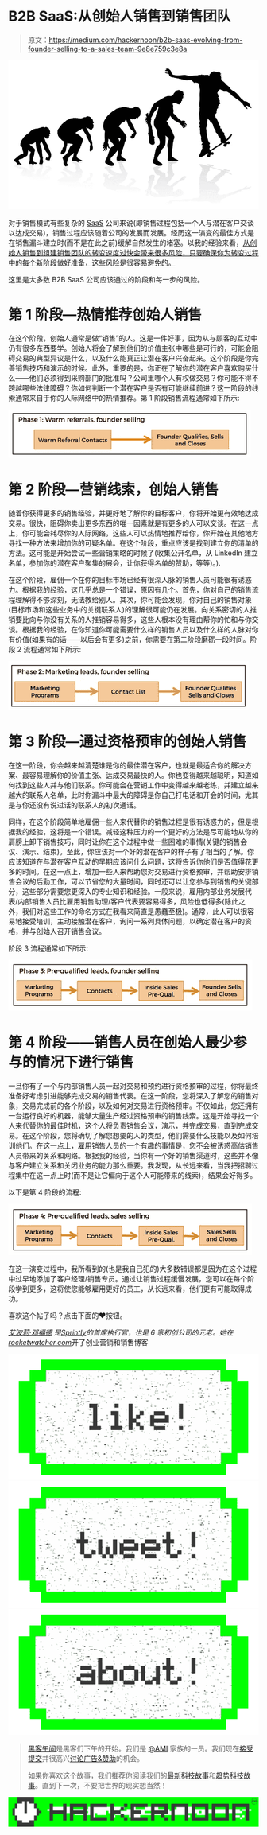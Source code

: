 # B2B SaaS:从创始人销售到销售团队

> 原文：<https://medium.com/hackernoon/b2b-saas-evolving-from-founder-selling-to-a-sales-team-9e8e759c3e8a>

![](img/525c0636e80f2b74c9d876ee0f7fbf7e.png)

对于销售模式有些复杂的 [SaaS](https://hackernoon.com/tagged/saas) 公司来说(即销售过程包括一个人与潜在客户交谈以达成交易)，销售过程应该随着公司的发展而发展。经历这一演变的最佳方式是在销售漏斗建立时(而不是在此之前)缓解自然发生的堵塞。以我的经验来看，[从创始人销售到组建销售团队的转变速度过快会带来很多风险，只要确保你为转变过程中的每个新阶段做好准备，这些风险是很容易避免的。](https://hackernoon.com/tagged/evolving)

这里是大多数 B2B SaaS 公司应该通过的阶段和每一步的风险。

# 第 1 阶段—热情推荐创始人销售

在这个阶段，创始人通常是做“销售”的人。这是一件好事，因为从与顾客的互动中仍有很多东西要学。创始人将会了解到他们的价值主张中哪些是可行的，可能会阻碍交易的典型异议是什么，以及什么能真正让潜在客户兴奋起来。这个阶段是你完善销售技巧和演示的时候。此外，重要的是，你正在了解你的潜在客户喜欢购买什么——他们必须得到采购部门的批准吗？公司里哪个人有权做交易？你可能不得不跨越哪些法律障碍？你如何判断一个潜在客户是否有可能继续前进？这一阶段的线索通常来自于你的人际网络中的热情推荐。第 1 阶段销售流程通常如下所示:

![](img/4c529ba8dd348a1a5d8a7c4542375f30.png)

# 第 2 阶段—营销线索，创始人销售

随着你获得更多的销售经验，并更好地了解你的目标客户，你将开始更有效地达成交易。很快，阻碍你卖出更多东西的唯一因素就是有更多的人可以交谈。在这一点上，你可能会耗尽你的人际网络，这些人可以热情地推荐给你，你开始在其他地方寻找一种方法来增加你的可疑名单。在这个阶段，重点应该是找到建立你的清单的方法。这可能是开始尝试一些营销策略的时候了(收集公开名单，从 LinkedIn 建立名单，参加你的潜在客户聚集的展会，让你获得名单的赞助，等等)。).

在这个阶段，雇佣一个在你的目标市场已经有很深人脉的销售人员可能很有诱惑力。根据我的经验，这几乎总是一个错误，原因有几个。首先，你对自己的销售流程理解得不够深刻，无法教给别人。其次，你可能会发现，你对自己的销售对象(目标市场和这些业务中的关键联系人)的理解很可能仍在发展。向关系密切的人推销要比向与你没有关系的人推销容易得多，这些人根本没有理由帮你的忙和与你交谈。根据我的经验，在你知道你可能需要什么样的销售人员以及什么样的人脉对你有价值(如果有的话——以后会有更多)之前，你需要在第二阶段磨砺一段时间。阶段 2 流程通常如下所示:

![](img/49ad87ebd1268c30e93a9613c91fd38f.png)

# 第 3 阶段—通过资格预审的创始人销售

在这一阶段，你会越来越清楚谁是你的最佳潜在客户，也就是最适合你的解决方案、最容易理解你的价值主张、达成交易最快的人。你也变得越来越聪明，知道如何找到这些人并与他们联系。你可能会在营销工作中变得越来越老练，并建立越来越大的联系人名单，此时你漏斗中最大的障碍是你自己打电话和开会的时间，尤其是与你还没有说过话的联系人的初次通话。

同样，在这个阶段简单地雇佣一些人来代替你的销售过程是很有诱惑力的，但是根据我的经验，这将是一个错误。减轻这种压力的一个更好的方法是尽可能地从你的肩膀上卸下销售技巧，同时让你在这个过程中做一些困难的事情(关键的销售会议、演示、结束)。至此，你应该对一个好的潜在客户的样子有了相当的了解。你应该知道在与潜在客户互动的早期应该问什么问题，这将告诉你他们是否值得花更多的时间。在这一点上，增加一些人来帮助您对交易进行资格预审，并帮助安排销售会议的后勤工作，可以节省您的大量时间，同时还可以让您参与到销售的关键部分，这些部分需要您更深入的专业知识和经验。一般来说，雇用内部业务发展代表/内部销售人员比雇用销售助理/客户代表要容易得多，风险也低得多(除此之外，我们对这些工作的命名方式在我看来简直是愚蠢至极)。通常，此人可以很容易地接受培训，主动接触潜在客户，询问一系列具体问题，以确定潜在客户的资格，并与创始人召开销售会议。

阶段 3 流程通常如下所示:

![](img/7aa8e97e41bb097d60bf2ae14fcc5205.png)

# 第 4 阶段——销售人员在创始人最少参与的情况下进行销售

一旦你有了一个与内部销售人员一起对交易和预约进行资格预审的过程，你将最终准备好考虑引进能够完成交易的销售代表。在这一阶段，您将深入了解您的销售对象，交易完成前的各个阶段，以及如何对交易进行资格预审。不仅如此，您还拥有一台运行良好的机器，能够大量生产经过资格预审的销售线索。这是开始寻找一个人来代替你的最佳时机，这个人将负责销售会议，演示，并完成交易，直到完成交易。在这个阶段，您将确切了解您想要的人的类型，他们需要什么技能以及如何培训他们。在这一点上，雇用销售人员的一个有趣的事情是，您不会被诱惑高估销售人员带来的关系和网络。根据我的经验，当你有一个好的销售渠道时，这些并不像与客户建立关系和关闭业务的能力那么重要。我发现，从长远来看，当我把招聘过程集中在这一点上时(而不是让它偏向于这个人可能带来的线索)，结果会好得多。

以下是第 4 阶段的流程:

![](img/4a3d97bfda718696433be57d1190f8af.png)

在这一演变过程中，我所看到的(也是我自己犯的)大多数错误都是因为在这个过程中过早地添加了客户经理/销售专员。通过让销售过程缓慢发展，您可以在每个阶段学到更多，这将使您能够雇用更好的员工，从长远来看，他们更有可能取得成功。

喜欢这个帖子吗？点击下面的❤按钮。

[*艾波莉·邓福德*](https://twitter.com/aprildunford) *是*[*Sprintly*](http://sprint.ly)*的首席执行官，也是 6 家初创公司的元老。她在*[*rocketwatcher.com*](http://rocketwatcher.com)开了创业营销和销售博客

[![](img/50ef4044ecd4e250b5d50f368b775d38.png)](http://bit.ly/HackernoonFB)[![](img/979d9a46439d5aebbdcdca574e21dc81.png)](https://goo.gl/k7XYbx)[![](img/2930ba6bd2c12218fdbbf7e02c8746ff.png)](https://goo.gl/4ofytp)

> [黑客午间](http://bit.ly/Hackernoon)是黑客们下午的开始。我们是 [@AMI](http://bit.ly/atAMIatAMI) 家族的一员。我们现在[接受提交](http://bit.ly/hackernoonsubmission)并很高兴[讨论广告&赞助](mailto:partners@amipublications.com)的机会。
> 
> 如果你喜欢这个故事，我们推荐你阅读我们的[最新科技故事](http://bit.ly/hackernoonlatestt)和[趋势科技故事](https://hackernoon.com/trending)。直到下一次，不要把世界的现实想当然！

[![](img/be0ca55ba73a573dce11effb2ee80d56.png)](https://goo.gl/Ahtev1)